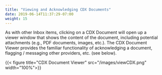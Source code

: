 ```yaml
---
title: "Viewing and Acknowledging CDX Documents"
date: 2019-06-14T11:37:29-07:00
weight: 15
---
```


As with other Inbox items, clicking on a CDX Document will open up a viewer window that shows the content of the document, including potential attachments (e.g., PDF documents, images, etc.). The CDX Document Viewer provides the familiar functionality of acknowledging a document, flagging / messaging other providers, etc. (see below).


{{< figure title="CDX Document Viewer" src="/images/viewCDX.png" width="100%">}}
